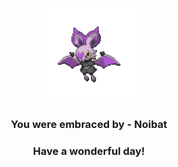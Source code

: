 <p align="center">
    <img src="https://raw.githubusercontent.com/PokeAPI/sprites/master/sprites/pokemon/714.png" width="150" height="150">
</p>
<h3 align="center">You were embraced by - <b>Noibat</b></h3>
<h3 align="center">Have a wonderful day!</h3>
